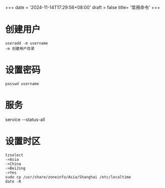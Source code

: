 +++
date = '2024-11-14T17:29:56+08:00'
draft = false
title= '常用命令'
+++

# 创建用户

    useradd -m username
    -m 创建用户目录

# 设置密码

    passwd username

# 服务

<!-- 查看服务 -->

service --status-all

# 设置时区

    tzselect
    ->Asia
    ->China
    ->BeiJing
    ->Yes
    sudo cp /usr/share/zoneinfo/Asia/Shanghai /etc/localtime
    date -R
